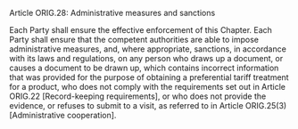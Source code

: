 Article ORIG.28: Administrative measures and sanctions

Each Party shall ensure the effective enforcement of this Chapter. Each Party shall ensure that the competent authorities are able to impose administrative measures, and, where appropriate, sanctions, in accordance with its laws and regulations, on any person who draws up a document, or causes a document to be drawn up, which contains incorrect information that was provided for the purpose of obtaining a preferential tariff treatment for a product, who does not comply with the requirements set out in Article ORIG.22 [Record-keeping requirements], or who does not provide the evidence, or refuses to submit to a visit, as referred to in Article ORIG.25(3) [Administrative cooperation].

